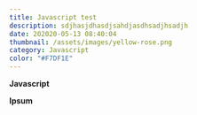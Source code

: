```yaml
---
title: Javascript test
description: sdjhasjdhasdjsahdjasdhsadjhsadjh
date: 202020-05-13 08:40:04
thumbnail: /assets/images/yellow-rose.png
category: Javascript
color: "#F7DF1E"
---
```

**Javascript**



**Ipsum**